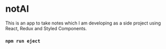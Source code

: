 # notAl
This is an app to take notes which I am developing as a side project using React, Redux and Styled Components.
### `npm run eject`
